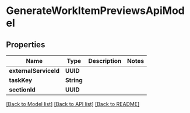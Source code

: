 # GenerateWorkItemPreviewsApiModel

## Properties
Name | Type | Description | Notes
------------ | ------------- | ------------- | -------------
**externalServiceId** | **UUID** |  | 
**taskKey** | **String** |  | 
**sectionId** | **UUID** |  | 

[[Back to Model list]](../README.md#documentation-for-models) [[Back to API list]](../README.md#documentation-for-api-endpoints) [[Back to README]](../README.md)


